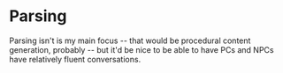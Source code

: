 # Parsing

Parsing isn't is my main focus -- that would be procedural content generation, probably -- but it'd be nice to be able to have PCs and NPCs have relatively fluent conversations.
